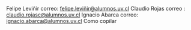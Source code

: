 Felipe Leviñir correo: felipe.leviñir@alumnos.uv.cl
Claudio Rojas  correo : claudio.rojasc@alumnos.uv.cl
Ignacio Abarca correo: ignacio.abarca@alumnos.uv.cl
Como copilar
